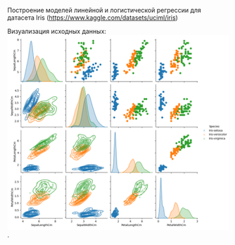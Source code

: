 Построение моделей линейной и логистической регрессии для датасета Iris (https://www.kaggle.com/datasets/uciml/iris)

Визуализация исходных данных:
![Визуализация исходных данных датасета](data.png).

